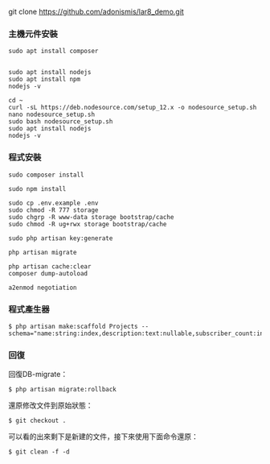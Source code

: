git clone https://github.com/adonismis/lar8_demo.git

### 主機元件安裝
```
sudo apt install composer


sudo apt install nodejs
sudo apt install npm
nodejs -v

cd ~
curl -sL https://deb.nodesource.com/setup_12.x -o nodesource_setup.sh
nano nodesource_setup.sh
sudo bash nodesource_setup.sh
sudo apt install nodejs
nodejs -v
```


### 程式安裝
```
sudo composer install

sudo npm install

sudo cp .env.example .env
sudo chmod -R 777 storage 
sudo chgrp -R www-data storage bootstrap/cache
sudo chmod -R ug+rwx storage bootstrap/cache

sudo php artisan key:generate

php artisan migrate

php artisan cache:clear 
composer dump-autoload

a2enmod negotiation
```

### 程式產生器
```
$ php artisan make:scaffold Projects --schema="name:string:index,description:text:nullable,subscriber_count:integer:unsigned:default(0)"
```

### 回復
回復DB-migrate：
```
$ php artisan migrate:rollback
```
還原修改文件到原始狀態：
```
$ git checkout . 
```
可以看的出來剩下是新建的文件，接下來使用下面命令還原：
```
$ git clean -f -d 
```

